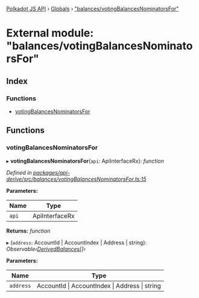 [Polkadot JS API](../README.md) › [Globals](../globals.md) › ["balances/votingBalancesNominatorsFor"](_balances_votingbalancesnominatorsfor_.md)

# External module: "balances/votingBalancesNominatorsFor"

## Index

### Functions

* [votingBalancesNominatorsFor](_balances_votingbalancesnominatorsfor_.md#votingbalancesnominatorsfor)

## Functions

###  votingBalancesNominatorsFor

▸ **votingBalancesNominatorsFor**(`api`: ApiInterfaceRx): *function*

*Defined in [packages/api-derive/src/balances/votingBalancesNominatorsFor.ts:15](https://github.com/polkadot-js/api/blob/7ef945d15b/packages/api-derive/src/balances/votingBalancesNominatorsFor.ts#L15)*

**Parameters:**

Name | Type |
------ | ------ |
`api` | ApiInterfaceRx |

**Returns:** *function*

▸ (`address`: AccountId | AccountIndex | Address | string): *Observable‹[DerivedBalances](../interfaces/_types_.derivedbalances.md)[]›*

**Parameters:**

Name | Type |
------ | ------ |
`address` | AccountId &#124; AccountIndex &#124; Address &#124; string |
